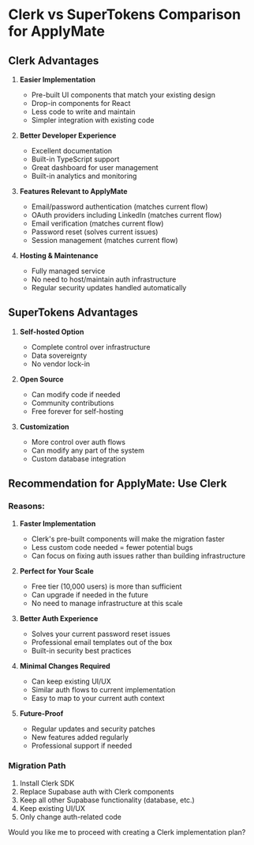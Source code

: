 # Clerk vs SuperTokens Comparison for ApplyMate

## Clerk Advantages
1. **Easier Implementation**
   - Pre-built UI components that match your existing design
   - Drop-in components for React
   - Less code to write and maintain
   - Simpler integration with existing code

2. **Better Developer Experience**
   - Excellent documentation
   - Built-in TypeScript support
   - Great dashboard for user management
   - Built-in analytics and monitoring

3. **Features Relevant to ApplyMate**
   - Email/password authentication (matches current flow)
   - OAuth providers including LinkedIn (matches current flow)
   - Email verification (matches current flow)
   - Password reset (solves current issues)
   - Session management (matches current flow)

4. **Hosting & Maintenance**
   - Fully managed service
   - No need to host/maintain auth infrastructure
   - Regular security updates handled automatically

## SuperTokens Advantages
1. **Self-hosted Option**
   - Complete control over infrastructure
   - Data sovereignty
   - No vendor lock-in

2. **Open Source**
   - Can modify code if needed
   - Community contributions
   - Free forever for self-hosting

3. **Customization**
   - More control over auth flows
   - Can modify any part of the system
   - Custom database integration

## Recommendation for ApplyMate: Use Clerk

### Reasons:
1. **Faster Implementation**
   - Clerk's pre-built components will make the migration faster
   - Less custom code needed = fewer potential bugs
   - Can focus on fixing auth issues rather than building infrastructure

2. **Perfect for Your Scale**
   - Free tier (10,000 users) is more than sufficient
   - Can upgrade if needed in the future
   - No need to manage infrastructure at this scale

3. **Better Auth Experience**
   - Solves your current password reset issues
   - Professional email templates out of the box
   - Built-in security best practices

4. **Minimal Changes Required**
   - Can keep existing UI/UX
   - Similar auth flows to current implementation
   - Easy to map to your current auth context

5. **Future-Proof**
   - Regular updates and security patches
   - New features added regularly
   - Professional support if needed

### Migration Path
1. Install Clerk SDK
2. Replace Supabase auth with Clerk components
3. Keep all other Supabase functionality (database, etc.)
4. Keep existing UI/UX
5. Only change auth-related code

Would you like me to proceed with creating a Clerk implementation plan?
